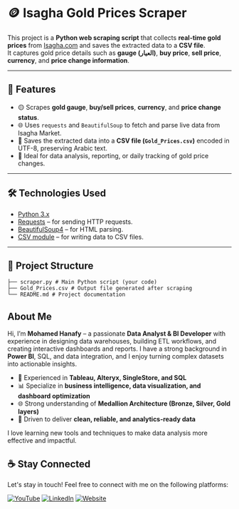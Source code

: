 # 🪙 Isagha Gold Prices Scraper

This project is a **Python web scraping script** that collects **real-time gold prices** from [Isagha.com](https://market.isagha.com/prices) and saves the extracted data to a **CSV file**.  
It captures gold price details such as **gauge (العيار)**, **buy price**, **sell price**, **currency**, and **price change information**.

---

## 📌 Features

- 🟡 Scrapes **gold gauge**, **buy/sell prices**, **currency**, and **price change status**.  
- 🌐 Uses `requests` and `BeautifulSoup` to fetch and parse live data from Isagha Market.  
- 💾 Saves the extracted data into a **CSV file (`Gold_Prices.csv`)** encoded in UTF-8, preserving Arabic text.  
- 📝 Ideal for data analysis, reporting, or daily tracking of gold price changes.

---

## 🛠️ Technologies Used

- [Python 3.x](https://www.python.org/)  
- [Requests](https://pypi.org/project/requests/) – for sending HTTP requests.  
- [BeautifulSoup4](https://www.crummy.com/software/BeautifulSoup/) – for HTML parsing.  
- [CSV module](https://docs.python.org/3/library/csv.html) – for writing data to CSV files.

---

## 📂 Project Structure

```
├── scraper.py # Main Python script (your code)
├── Gold_Prices.csv # Output file generated after scraping
└── README.md # Project documentation
```

## About Me

Hi, I’m **Mohamed Hanafy** – a passionate **Data Analyst & BI Developer** with experience in designing data warehouses, building ETL workflows, and creating interactive dashboards and reports. I have a strong background in **Power BI**, SQL, and data integration, and I enjoy turning complex datasets into actionable insights.  

- 💼 Experienced in **Tableau, Alteryx, SingleStore, and SQL**  
- 📊 Specialize in **business intelligence, data visualization, and dashboard optimization**  
- 🌐 Strong understanding of **Medallion Architecture (Bronze, Silver, Gold layers)**  
- 🎯 Driven to deliver **clean, reliable, and analytics-ready data**  

I love learning new tools and techniques to make data analysis more effective and impactful.  

## ☕ Stay Connected

Let's stay in touch! Feel free to connect with me on the following platforms:

[![YouTube](https://img.shields.io/badge/YouTube-red?style=for-the-badge&logo=youtube&logoColor=white)](https://youtube.com/@mohamed_hanafi?si=EvpyApCqt1ueE6f7) [![LinkedIn](https://img.shields.io/badge/LinkedIn-0077B5?style=for-the-badge&logo=linkedin&logoColor=white)](https://www.linkedin.com/in/mohamed-hanafi22) [![Website](https://img.shields.io/badge/Website-000000?style=for-the-badge&logo=google-chrome&logoColor=white)](https://mohamedhanafy.gr-site.com/)
